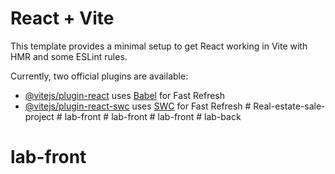 # React + Vite

This template provides a minimal setup to get React working in Vite with HMR and some ESLint rules.

Currently, two official plugins are available:

- [@vitejs/plugin-react](https://github.com/vitejs/vite-plugin-react/blob/main/packages/plugin-react/README.md) uses [Babel](https://babeljs.io/) for Fast Refresh
- [@vitejs/plugin-react-swc](https://github.com/vitejs/vite-plugin-react-swc) uses [SWC](https://swc.rs/) for Fast Refresh
#   R e a l - e s t a t e - s a l e - p r o j e c t  
 #   l a b - f r o n t  
 #   l a b - f r o n t  
 #   l a b - f r o n t  
 # lab-back
# lab-front
